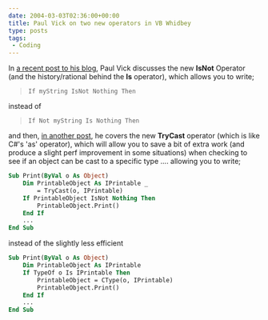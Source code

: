```yaml
---
date: 2004-03-03T02:36:00+00:00
title: Paul Vick on two new operators in VB Whidbey
type: posts
tags:
 - Coding
---
```

In [a recent post to his blog](https://www.panopticoncentral.net/PermaLink.aspx/086feb98-d3d3-4831-a1ba-e8f70c72dac1), Paul Vick discusses the new **IsNot** Operator (and the history/rational behind the **Is** operator), which allows you to write;

> `If myString IsNot Nothing Then`

instead of

> `If Not myString Is Nothing Then`

and then, [in another post](https://www.panopticoncentral.net/PermaLink.aspx/0d6ba439-8126-427e-952e-3f5fbba33904), he covers the new **TryCast** operator (which is like C#'s 'as' operator), which will allow you to save a bit of extra work (and produce a slight perf improvement in some situations) when checking to see if an object can be cast to a specific type .... allowing you to write;

```vb
Sub Print(ByVal o As Object)
    Dim PrintableObject As IPrintable _
        = TryCast(o, IPrintable)
    If PrintableObject IsNot Nothing Then
        PrintableObject.Print()
    End If
    ...
End Sub
```

instead of the slightly less efficient

```vb
Sub Print(ByVal o As Object)
    Dim PrintableObject As IPrintable
    If TypeOf o Is IPrintable Then
        PrintableObject = CType(o, IPrintable)
        PrintableObject.Print()
    End If
    ...
End Sub
```